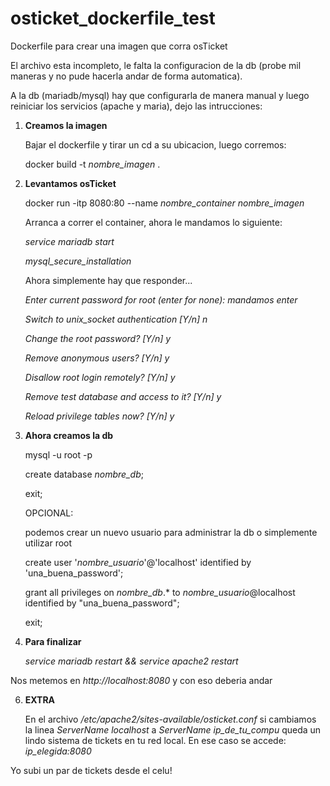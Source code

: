 # osticket_dockerfile_test
Dockerfile para crear una imagen que corra osTicket


El archivo esta incompleto, le falta la configuracion de la db (probe mil maneras y no pude hacerla andar de forma automatica).


A la db (mariadb/mysql) hay que configurarla de manera manual y luego reiniciar los servicios (apache y maria), dejo las intrucciones:


1. **Creamos la imagen**

   Bajar el dockerfile y tirar un cd a su ubicacion, luego corremos:

   docker build -t *nombre_imagen* .

2. **Levantamos osTicket**

   docker run -itp 8080:80 --name *nombre_container* *nombre_imagen*


   Arranca a correr el container, ahora le mandamos lo siguiente:


   *service mariadb start*

   *mysql_secure_installation*
   

   Ahora simplemente hay que responder...

    *Enter current password for root (enter for none): mandamos enter*
   
    *Switch to unix_socket authentication [Y/n] n*
   
    *Change the root password? [Y/n] y*
   
    *Remove anonymous users? [Y/n] y*
   
    *Disallow root login remotely? [Y/n] y*
   
    *Remove test database and access to it? [Y/n] y*
   
    *Reload privilege tables now? [Y/n] y*


3. **Ahora creamos la db**

   mysql -u root -p
   
   create database *nombre_db*;
   
   exit;
   
   OPCIONAL:

   podemos crear un nuevo usuario para administrar la db o simplemente utilizar root
   
   create user '*nombre_usuario*'@'localhost' identified by 'una_buena_password';
   
   grant all privileges on *nombre_db*.* to *nombre_usuario*@localhost identified by "una_buena_password";
   
   exit;


5. **Para finalizar**

   *service mariadb restart && service apache2 restart*


Nos metemos en *http://localhost:8080* y con eso deberia andar
   
6. **EXTRA**

   En el archivo */etc/apache2/sites-available/osticket.conf* si cambiamos la linea *ServerName localhost* a *ServerName ip_de_tu_compu* queda un lindo sistema de tickets en tu red local. En ese caso se accede: *ip_elegida:8080*


Yo subi un par de tickets desde el celu!
   
